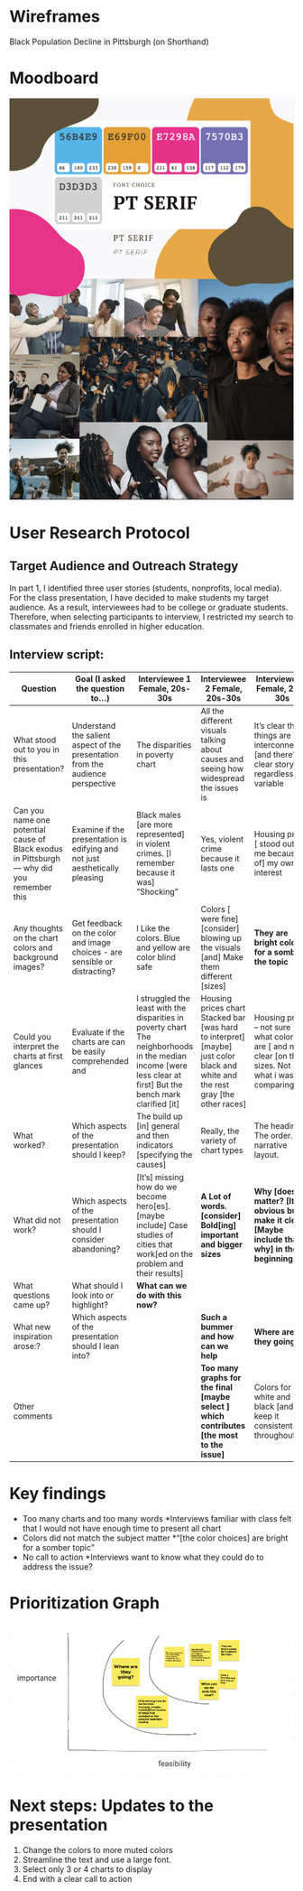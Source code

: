 # Wireframes 
Black Population Decline in Pittsburgh (on Shorthand)

# Moodboard 
![Alt text](IMG_4082.jpg)

# User Research Protocol 
## Target Audience and Outreach Strategy

In part 1, I identified three user stories (students, nonprofits, local media). For the class presentation, I have decided to make students my target audience. As a result, interviewees had to be college or graduate students. Therefore,  when selecting participants to interview, I restricted my search to classmates and friends enrolled in higher education. 

## Interview script: 
| Question                                                                                    | Goal (I asked the question to…)                                                  | Interviewee 1  Female, 20s-30s                                                                                                                                      | Interviewee 2 Female, 20s-30s                                                                                                        | Interviewee 3 Female, 20s-30s                                                                                |
|---------------------------------------------------------------------------------------------|----------------------------------------------------------------------------------|---------------------------------------------------------------------------------------------------------------------------------------------------------------------|--------------------------------------------------------------------------------------------------------------------------------------|--------------------------------------------------------------------------------------------------------------|
| What stood out to you in this presentation?                                                 | Understand the salient aspect of the presentation from the audience perspective  | The disparities in poverty chart                                                                                                                                    | All the different visuals talking about causes and seeing how widespread the issues is                                               | It’s clear that things are interconnected [and there’s a] clear story regardless  of variable                |
| Can you name one potential cause of Black exodus in Pittsburgh — why did you remember this  | Examine if the presentation is edifying and not just aesthetically pleasing      | Black males [are more represented] in violent crimes. [I remember because it was] “Shocking”                                                                        | Yes, violent crime because it lasts one                                                                                              | Housing prices [ stood out to me because of] my own interest                                                 |
| Any thoughts on the chart colors and background images?                                     | Get feedback on the color and image choices - are sensible or distracting?       | I Like the colors.  Blue and yellow are  color blind safe                                                                                                           | Colors [ were fine]  [consider] blowing  up the visuals [and] Make  them different [sizes]                                           | **They are bright colors for a somber the topic**                                                            |
| Could you interpret the charts at first glances                                             | Evaluate if the charts are can be easily comprehended and                        | I struggled the least  with the disparities in poverty chart  The neighborhoods in the median income [were less clear at first] But the bench mark clarified [it]   | Housing prices chart Stacked bar [was hard to interpret]  [maybe]  just color black and white and the rest gray [the other races]    | Housing prices – not sure what  colors are [ and not] clear [on the] sizes.   Not sure what i was comparing  |
| What worked?                                                                                | Which aspects of the presentation should I keep?                                 | The build up  [in] general and then indicators [specifying the causes]                                                                                              | Really, the variety of chart types                                                                                                   | The headings.  The order. The narrative layout.                                                              |
| What did not work?                                                                          | Which aspects of the presentation should I consider abandoning?                  | [It’s] missing how do we become hero[es]. [maybe include] Case studies of cities that work[ed on the problem and their results]                                     | **A Lot of words. [consider] Bold[ing]  important and bigger sizes**                                                                 | **Why [does] it matter? [It’s obvious but make it clear][Maybe include that why] in the beginning**          |
| What questions came up?                                                                     | What  should I look into or highlight?                                           | **What can we do with this now?**                                                                                                                                   |                                                                                                                                      |                                                                                                              |
| What new inspiration arose:?                                                                | Which aspects of the presentation should I lean into?                            |                                                                                                                                                                     | **Such a bummer and how can we help**                                                                                                | **Where are they going?**                                                                                    |
| Other comments                                                                              |                                                                                  |                                                                                                                                                                     | **Too many graphs for the final [maybe select ] which contributes [the most to the issue]**                                          | Colors for white  and black [and keep it consistent throughout]                                              |


# Key findings 
- Too many charts and too many words
*Interviews familiar with class felt that I would not have enough time to present all chart 
- Colors did not match the subject matter 
*“[the color choices]  are bright for a somber topic”
- No call to action
*Interviews want to know what they could do to address the issue? 

# Prioritization Graph 
![alt text](IMG_4085.jpg)

# Next steps: Updates to the presentation
1. Change the colors to more muted colors
2. Streamline the text and use a large font. 
3. Select only 3 or 4 charts to display 
4. End with a clear call to action

